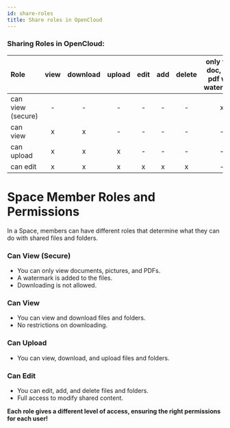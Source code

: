 ```yaml
---
id: share-roles
title: Share roles in OpenCloud
---
```



### Sharing Roles in OpenCloud:

| Role              | view  | download | upload     | edit  | add   | delete    | only view doc, img, pdf with watermark |
| :----------       | :-:   | :-:      | :-:        | :-:   | :-:   | :-:       | :-:                                    |
| can view (secure) |   -   |     -    | -          | -     | -     | -         | x                                      |
| can view          |   x   |     x    | -          | -     | -     | -         | -                                      |
| can upload        |   x   |     x    | x          | -     | -     | -         | -                                      |
| can edit          |   x   |     x    | x          | x     | x     | x         | -                                      |



# Space Member Roles and Permissions

In a Space, members can have different roles that determine what they can do with shared files and folders.

### Can View (Secure)
- You can only view documents, pictures, and PDFs.
- A watermark is added to the files.
- Downloading is not allowed.

### Can View
- You can view and download files and folders.
- No restrictions on downloading.

### Can Upload
- You can view, download, and upload files and folders.

### Can Edit
- You can edit, add, and delete files and folders.
- Full access to modify shared content.

**Each role gives a different level of access, ensuring the right permissions for each user!**
